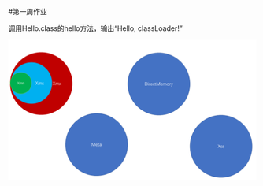 #第一周作业

调用Hello.class的hello方法，输出“Hello, classLoader!”  
  
![image](https://github.com/gaoliang-dl/JAVA-000/blob/main/Week_01/task1/img/Xms-Xmx.png)
